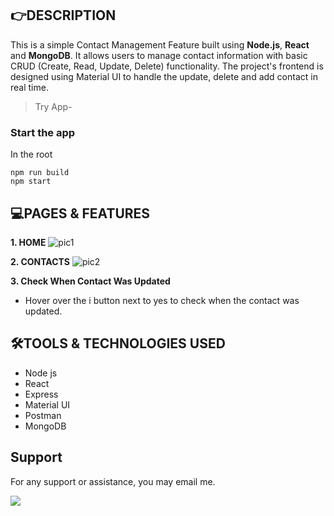 ## 👉DESCRIPTION

This is a simple Contact Management Feature built using **Node.js**, **React** and **MongoDB**. It allows users to manage contact information with basic CRUD (Create, Read, Update, Delete) functionality. The project's frontend is designed using Material UI to handle the update, delete and add contact in real time.

>Try App- 

### Start the app
In the root
```shell
npm run build
npm start
```


## 💻PAGES & FEATURES

**1. HOME**
![pic1](https://github.com/user-attachments/assets/af811e9d-4319-48ba-b786-ba0104b4af02)



**2. CONTACTS**
![pic2](https://github.com/user-attachments/assets/edb10df8-20d8-41c0-b92d-39ca07999f41)


**3. Check When Contact Was Updated**

- Hover over the i button next to yes to check when the contact was updated.

## 🛠️TOOLS & TECHNOLOGIES USED

- Node js
- React
- Express
- Material UI
- Postman
- MongoDB

## Support
For any support or assistance, you may email me.

<a href="mailto:priyanshusharma3377@gmail.com?"><img src="https://img.shields.io/badge/gmail-%23DD0031.svg?&style=for-the-badge&logo=gmail&logoColor=white"/></a>
